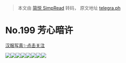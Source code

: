 > 本文由 [简悦 SimpRead](http://ksria.com/simpread/) 转码， 原文地址 [telegra.ph](https://telegra.ph/No-199-05-16)

No.199 芳心暗许
===========

[汉服写真✨点击关注](https://t.me/hanfuxiezhen)

![](https://telegra.ph/file/a76d928b28dc6b52a0bcb.jpg)![](https://telegra.ph/file/f75c52f3162dbb262e8fd.jpg)![](https://telegra.ph/file/0bc892ce47b3d13395396.jpg)![](https://telegra.ph/file/3ff6b65198cf8f9d1f167.jpg)![](https://telegra.ph/file/f39a34e4088a4213f18d1.jpg)![](https://telegra.ph/file/2f40722cf3bb9d8bc61f9.jpg)![](https://telegra.ph/file/73ce5725f686e51e70281.jpg)![](https://telegra.ph/file/bb0b28a13edee90ce964f.jpg)
